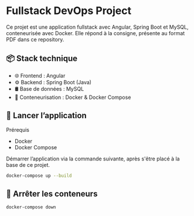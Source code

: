 # Fullstack DevOps Project

Ce projet est une application fullstack avec Angular, Spring Boot et MySQL, conteneurisée avec Docker. Elle répond à la consigne, présente au format PDF dans ce repository.


## 📦 Stack technique

- 🌐 Frontend : Angular
- ⚙️ Backend : Spring Boot (Java)
- 🛢️ Base de données : MySQL
- 🐳 Conteneurisation : Docker & Docker Compose


## 🚀 Lancer l’application

Prérequis

- Docker
- Docker Compose

Démarrer l’application via la commande suivante, après s'être placé à la base de ce projet.

```bash
docker-compose up --build
```


## 🛑 Arrêter les conteneurs

```bash
docker-compose down
```

